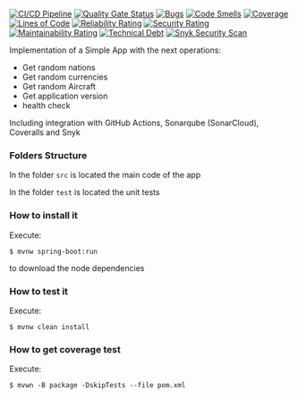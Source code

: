 [![CI/CD Pipeline](https://github.com/JhonUsuga/labFake/actions/workflows/build.yml/badge.svg)](https://github.com/JhonUsuga/labFake/actions/workflows/build.yml)
[![Quality Gate Status](https://sonarcloud.io/api/project_badges/measure?project=JhonUsuga_labFake&metric=alert_status)](https://sonarcloud.io/summary/new_code?id=JhonUsuga_labFake)
[![Bugs](https://sonarcloud.io/api/project_badges/measure?project=JhonUsuga_labFake&metric=bugs)](https://sonarcloud.io/summary/new_code?id=JhonUsuga_labFake)
[![Code Smells](https://sonarcloud.io/api/project_badges/measure?project=JhonUsuga_labFake&metric=code_smells)](https://sonarcloud.io/summary/new_code?id=JhonUsuga_labFake)
[![Coverage](https://sonarcloud.io/api/project_badges/measure?project=JhonUsuga_labFake&metric=coverage)](https://sonarcloud.io/summary/new_code?id=JhonUsuga_labFake)
[![Lines of Code](https://sonarcloud.io/api/project_badges/measure?project=JhonUsuga_labFake&metric=ncloc)](https://sonarcloud.io/summary/new_code?id=JhonUsuga_labFake)
[![Reliability Rating](https://sonarcloud.io/api/project_badges/measure?project=JhonUsuga_labFake&metric=reliability_rating)](https://sonarcloud.io/summary/new_code?id=JhonUsuga_labFake)
[![Security Rating](https://sonarcloud.io/api/project_badges/measure?project=JhonUsuga_labFake&metric=security_rating)](https://sonarcloud.io/summary/new_code?id=JhonUsuga_labFake)
[![Maintainability Rating](https://sonarcloud.io/api/project_badges/measure?project=JhonUsuga_labFake&metric=sqale_rating)](https://sonarcloud.io/summary/new_code?id=JhonUsuga_labFake)
[![Technical Debt](https://sonarcloud.io/api/project_badges/measure?project=JhonUsuga_labFake&metric=sqale_index)](https://sonarcloud.io/summary/new_code?id=JhonUsuga_labFake)
[![Snyk Security Scan](https://snyk.io/test/github/JhonUsuga/labFake/badge.svg?targetFile=package.json)](https://snyk.io/test/github/JhonUsuga/labFake?targetFile=package.json)

Implementation of a Simple App with the next operations:

* Get random nations
* Get random currencies
* Get random Aircraft
* Get application version
* health check

Including integration with GitHub Actions, Sonarqube (SonarCloud), Coveralls and Snyk

### Folders Structure

In the folder `src` is located the main code of the app

In the folder `test` is located the unit tests

### How to install it

Execute:

```shell
$ mvnw spring-boot:run
```

to download the node dependencies

### How to test it

Execute:

```shell
$ mvnw clean install
```

### How to get coverage test

Execute:

```shell
$ mvwn -B package -DskipTests --file pom.xml
```
